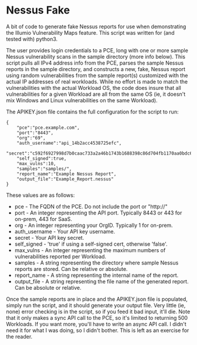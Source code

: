# Nessus Fake
A bit of code to generate fake Nessus reports for use when
demonstrating the Illumio Vulnerability Maps feature. This script was
written for (and tested with) python3.

The user provides login credentials to a PCE, long with one or more
sample Nessus vulnerability scans in the sample directory (more info
below). This script pulls all IPv4 address info from the PCE, parses
the sample Nessus reports in the sample directory, and constructs a
new, fake, Nessus report using random vulnerabilities from the sample
report(s) customized with the actual IP addresses of real
workloads. While no effort is made to match the vulnerabilities with
the actual Workload OS, the code does insure that all vulnerabilities
for a given Workload are all from the same OS (ie, it doesn't mix
Windows and Linux vulnerabilities on the same Workload).

The APIKEY.json file contains the full configuration for the script to
run:

```
{
    "pce":"pce.example.com",
    "port":"8443",
    "org":"69",
    "auth_username":"api_14b2acc4538725efc",
    "secret":"c592f6927998d7b0caac733a2a46b1743b1688398c86d704fb1170aa0bdc66a4",
    "self_signed":true,
    "max_vulns":10,
    "samples":"samples/",
    "report_name":"Example Nessus Report",
    "output_file":"Example_Report.nessus"
}
```

These values are as follows:

* pce - The FQDN of the PCE. Do not include the port or "http://"
* port - An integer representing the API port. Typically 8443 or 443
  for on-prem, 443 for SaaS.
* org - An integer representing your OrgID. Typically 1 for on-prem.
* auth_username - Your API key username.
* secret - Your API key secret.
* self_signed - 'true' if using a self-signed cert, otherwise 'false'.
* max_vulns - An integer representing the maximum numbers of
  vulnerabilities reported per Workload.
* samples - A string representing the directory where sample Nessus
  reports are stored. Can be relative or absolute.
* report_name - A string representing the internal name of the report.
* output_file - A string representing the file name of the generated
  report. Can be absolute or relative.

Once the sample reports are in place and the APIKEY.json file is
populated, simply run the script, and it should generate your output
file. Very little (ie, none) error checking is in the script, so if
you feed it bad input, it'll die. Note that it only makes a sync API
call to the PCE, so it's limited to returning 500 Workloads. If you
want more, you'll have to write an async API call. I didn't need it
for what I was doing, so I didn't bother. This is left as an exercise
for the reader.
